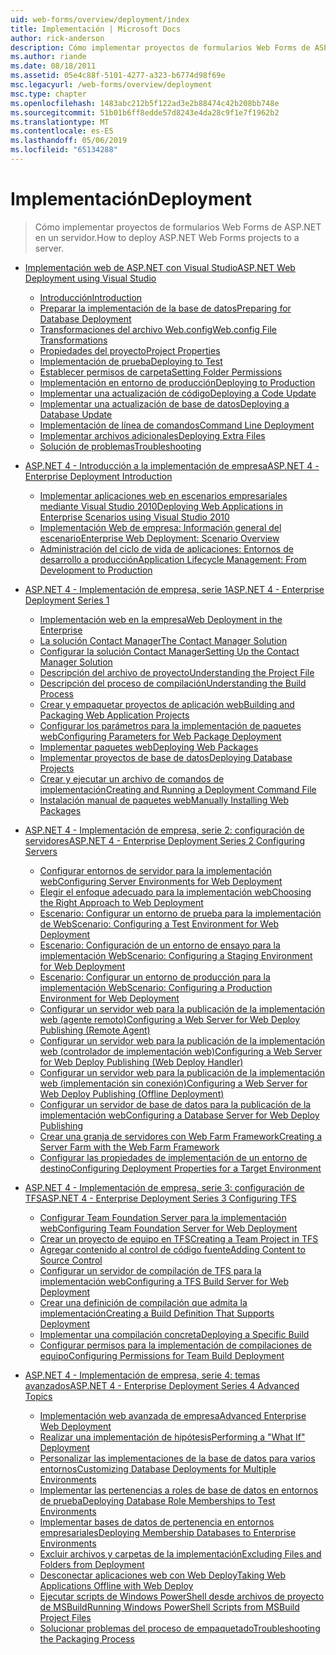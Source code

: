 ```yaml
---
uid: web-forms/overview/deployment/index
title: Implementación | Microsoft Docs
author: rick-anderson
description: Cómo implementar proyectos de formularios Web Forms de ASP.NET en un servidor.
ms.author: riande
ms.date: 08/18/2011
ms.assetid: 05e4c88f-5101-4277-a323-b6774d98f69e
msc.legacyurl: /web-forms/overview/deployment
msc.type: chapter
ms.openlocfilehash: 1483abc212b5f122ad3e2b88474c42b208bb748e
ms.sourcegitcommit: 51b01b6ff8edde57d8243e4da28c9f1e7f1962b2
ms.translationtype: MT
ms.contentlocale: es-ES
ms.lasthandoff: 05/06/2019
ms.locfileid: "65134288"
---
```

# <a name="deployment"></a><span data-ttu-id="03f52-103">Implementación</span><span class="sxs-lookup"><span data-stu-id="03f52-103">Deployment</span></span>

> <span data-ttu-id="03f52-104">Cómo implementar proyectos de formularios Web Forms de ASP.NET en un servidor.</span><span class="sxs-lookup"><span data-stu-id="03f52-104">How to deploy ASP.NET Web Forms projects to a server.</span></span>

- [<span data-ttu-id="03f52-105">Implementación web de ASP.NET con Visual Studio</span><span class="sxs-lookup"><span data-stu-id="03f52-105">ASP.NET Web Deployment using Visual Studio</span></span>](visual-studio-web-deployment/index.md)

    - [<span data-ttu-id="03f52-106">Introducción</span><span class="sxs-lookup"><span data-stu-id="03f52-106">Introduction</span></span>](visual-studio-web-deployment/introduction.md)
    - [<span data-ttu-id="03f52-107">Preparar la implementación de la base de datos</span><span class="sxs-lookup"><span data-stu-id="03f52-107">Preparing for Database Deployment</span></span>](visual-studio-web-deployment/preparing-databases.md)
    - [<span data-ttu-id="03f52-108">Transformaciones del archivo Web.config</span><span class="sxs-lookup"><span data-stu-id="03f52-108">Web.config File Transformations</span></span>](visual-studio-web-deployment/web-config-transformations.md)
    - [<span data-ttu-id="03f52-109">Propiedades del proyecto</span><span class="sxs-lookup"><span data-stu-id="03f52-109">Project Properties</span></span>](visual-studio-web-deployment/project-properties.md)
    - [<span data-ttu-id="03f52-110">Implementación de prueba</span><span class="sxs-lookup"><span data-stu-id="03f52-110">Deploying to Test</span></span>](visual-studio-web-deployment/deploying-to-iis.md)
    - [<span data-ttu-id="03f52-111">Establecer permisos de carpeta</span><span class="sxs-lookup"><span data-stu-id="03f52-111">Setting Folder Permissions</span></span>](visual-studio-web-deployment/setting-folder-permissions.md)
    - [<span data-ttu-id="03f52-112">Implementación en entorno de producción</span><span class="sxs-lookup"><span data-stu-id="03f52-112">Deploying to Production</span></span>](visual-studio-web-deployment/deploying-to-production.md)
    - [<span data-ttu-id="03f52-113">Implementar una actualización de código</span><span class="sxs-lookup"><span data-stu-id="03f52-113">Deploying a Code Update</span></span>](visual-studio-web-deployment/deploying-a-code-update.md)
    - [<span data-ttu-id="03f52-114">Implementar una actualización de base de datos</span><span class="sxs-lookup"><span data-stu-id="03f52-114">Deploying a Database Update</span></span>](visual-studio-web-deployment/deploying-a-database-update.md)
    - [<span data-ttu-id="03f52-115">Implementación de línea de comandos</span><span class="sxs-lookup"><span data-stu-id="03f52-115">Command Line Deployment</span></span>](visual-studio-web-deployment/command-line-deployment.md)
    - [<span data-ttu-id="03f52-116">Implementar archivos adicionales</span><span class="sxs-lookup"><span data-stu-id="03f52-116">Deploying Extra Files</span></span>](visual-studio-web-deployment/deploying-extra-files.md)
    - [<span data-ttu-id="03f52-117">Solución de problemas</span><span class="sxs-lookup"><span data-stu-id="03f52-117">Troubleshooting</span></span>](visual-studio-web-deployment/troubleshooting.md)
- [<span data-ttu-id="03f52-118">ASP.NET 4 - Introducción a la implementación de empresa</span><span class="sxs-lookup"><span data-stu-id="03f52-118">ASP.NET 4 - Enterprise Deployment Introduction</span></span>](deploying-web-applications-in-enterprise-scenarios/index.md)

    - [<span data-ttu-id="03f52-119">Implementar aplicaciones web en escenarios empresariales mediante Visual Studio 2010</span><span class="sxs-lookup"><span data-stu-id="03f52-119">Deploying Web Applications in Enterprise Scenarios using Visual Studio 2010</span></span>](deploying-web-applications-in-enterprise-scenarios/deploying-web-applications-in-enterprise-scenarios.md)
    - [<span data-ttu-id="03f52-120">Implementación Web de empresa: Información general del escenario</span><span class="sxs-lookup"><span data-stu-id="03f52-120">Enterprise Web Deployment: Scenario Overview</span></span>](deploying-web-applications-in-enterprise-scenarios/enterprise-web-deployment-scenario-overview.md)
    - [<span data-ttu-id="03f52-121">Administración del ciclo de vida de aplicaciones: Entornos de desarrollo a producción</span><span class="sxs-lookup"><span data-stu-id="03f52-121">Application Lifecycle Management: From Development to Production</span></span>](deploying-web-applications-in-enterprise-scenarios/application-lifecycle-management-from-development-to-production.md)
- [<span data-ttu-id="03f52-122">ASP.NET 4 - Implementación de empresa, serie 1</span><span class="sxs-lookup"><span data-stu-id="03f52-122">ASP.NET 4 - Enterprise Deployment Series 1</span></span>](web-deployment-in-the-enterprise/index.md)

    - [<span data-ttu-id="03f52-123">Implementación web en la empresa</span><span class="sxs-lookup"><span data-stu-id="03f52-123">Web Deployment in the Enterprise</span></span>](web-deployment-in-the-enterprise/web-deployment-in-the-enterprise.md)
    - [<span data-ttu-id="03f52-124">La solución Contact Manager</span><span class="sxs-lookup"><span data-stu-id="03f52-124">The Contact Manager Solution</span></span>](web-deployment-in-the-enterprise/the-contact-manager-solution.md)
    - [<span data-ttu-id="03f52-125">Configurar la solución Contact Manager</span><span class="sxs-lookup"><span data-stu-id="03f52-125">Setting Up the Contact Manager Solution</span></span>](web-deployment-in-the-enterprise/setting-up-the-contact-manager-solution.md)
    - [<span data-ttu-id="03f52-126">Descripción del archivo de proyecto</span><span class="sxs-lookup"><span data-stu-id="03f52-126">Understanding the Project File</span></span>](web-deployment-in-the-enterprise/understanding-the-project-file.md)
    - [<span data-ttu-id="03f52-127">Descripción del proceso de compilación</span><span class="sxs-lookup"><span data-stu-id="03f52-127">Understanding the Build Process</span></span>](web-deployment-in-the-enterprise/understanding-the-build-process.md)
    - [<span data-ttu-id="03f52-128">Crear y empaquetar proyectos de aplicación web</span><span class="sxs-lookup"><span data-stu-id="03f52-128">Building and Packaging Web Application Projects</span></span>](web-deployment-in-the-enterprise/building-and-packaging-web-application-projects.md)
    - [<span data-ttu-id="03f52-129">Configurar los parámetros para la implementación de paquetes web</span><span class="sxs-lookup"><span data-stu-id="03f52-129">Configuring Parameters for Web Package Deployment</span></span>](web-deployment-in-the-enterprise/configuring-parameters-for-web-package-deployment.md)
    - [<span data-ttu-id="03f52-130">Implementar paquetes web</span><span class="sxs-lookup"><span data-stu-id="03f52-130">Deploying Web Packages</span></span>](web-deployment-in-the-enterprise/deploying-web-packages.md)
    - [<span data-ttu-id="03f52-131">Implementar proyectos de base de datos</span><span class="sxs-lookup"><span data-stu-id="03f52-131">Deploying Database Projects</span></span>](web-deployment-in-the-enterprise/deploying-database-projects.md)
    - [<span data-ttu-id="03f52-132">Crear y ejecutar un archivo de comandos de implementación</span><span class="sxs-lookup"><span data-stu-id="03f52-132">Creating and Running a Deployment Command File</span></span>](web-deployment-in-the-enterprise/creating-and-running-a-deployment-command-file.md)
    - [<span data-ttu-id="03f52-133">Instalación manual de paquetes web</span><span class="sxs-lookup"><span data-stu-id="03f52-133">Manually Installing Web Packages</span></span>](web-deployment-in-the-enterprise/manually-installing-web-packages.md)
- [<span data-ttu-id="03f52-134">ASP.NET 4 - Implementación de empresa, serie 2: configuración de servidores</span><span class="sxs-lookup"><span data-stu-id="03f52-134">ASP.NET 4 - Enterprise Deployment Series 2 Configuring Servers</span></span>](configuring-server-environments-for-web-deployment/index.md)

    - [<span data-ttu-id="03f52-135">Configurar entornos de servidor para la implementación web</span><span class="sxs-lookup"><span data-stu-id="03f52-135">Configuring Server Environments for Web Deployment</span></span>](configuring-server-environments-for-web-deployment/configuring-server-environments-for-web-deployment.md)
    - [<span data-ttu-id="03f52-136">Elegir el enfoque adecuado para la implementación web</span><span class="sxs-lookup"><span data-stu-id="03f52-136">Choosing the Right Approach to Web Deployment</span></span>](configuring-server-environments-for-web-deployment/choosing-the-right-approach-to-web-deployment.md)
    - [<span data-ttu-id="03f52-137">Escenario: Configurar un entorno de prueba para la implementación de Web</span><span class="sxs-lookup"><span data-stu-id="03f52-137">Scenario: Configuring a Test Environment for Web Deployment</span></span>](configuring-server-environments-for-web-deployment/scenario-configuring-a-test-environment-for-web-deployment.md)
    - [<span data-ttu-id="03f52-138">Escenario: Configuración de un entorno de ensayo para la implementación Web</span><span class="sxs-lookup"><span data-stu-id="03f52-138">Scenario: Configuring a Staging Environment for Web Deployment</span></span>](configuring-server-environments-for-web-deployment/scenario-configuring-a-staging-environment-for-web-deployment.md)
    - [<span data-ttu-id="03f52-139">Escenario: Configurar un entorno de producción para la implementación Web</span><span class="sxs-lookup"><span data-stu-id="03f52-139">Scenario: Configuring a Production Environment for Web Deployment</span></span>](configuring-server-environments-for-web-deployment/scenario-configuring-a-production-environment-for-web-deployment.md)
    - [<span data-ttu-id="03f52-140">Configurar un servidor web para la publicación de la implementación web (agente remoto)</span><span class="sxs-lookup"><span data-stu-id="03f52-140">Configuring a Web Server for Web Deploy Publishing (Remote Agent)</span></span>](configuring-server-environments-for-web-deployment/configuring-a-web-server-for-web-deploy-publishing-remote-agent.md)
    - [<span data-ttu-id="03f52-141">Configurar un servidor web para la publicación de la implementación web (controlador de implementación web)</span><span class="sxs-lookup"><span data-stu-id="03f52-141">Configuring a Web Server for Web Deploy Publishing (Web Deploy Handler)</span></span>](configuring-server-environments-for-web-deployment/configuring-a-web-server-for-web-deploy-publishing-web-deploy-handler.md)
    - [<span data-ttu-id="03f52-142">Configurar un servidor web para la publicación de la implementación web (implementación sin conexión)</span><span class="sxs-lookup"><span data-stu-id="03f52-142">Configuring a Web Server for Web Deploy Publishing (Offline Deployment)</span></span>](configuring-server-environments-for-web-deployment/configuring-a-web-server-for-web-deploy-publishing-offline-deployment.md)
    - [<span data-ttu-id="03f52-143">Configurar un servidor de base de datos para la publicación de la implementación web</span><span class="sxs-lookup"><span data-stu-id="03f52-143">Configuring a Database Server for Web Deploy Publishing</span></span>](configuring-server-environments-for-web-deployment/configuring-a-database-server-for-web-deploy-publishing.md)
    - [<span data-ttu-id="03f52-144">Crear una granja de servidores con Web Farm Framework</span><span class="sxs-lookup"><span data-stu-id="03f52-144">Creating a Server Farm with the Web Farm Framework</span></span>](configuring-server-environments-for-web-deployment/creating-a-server-farm-with-the-web-farm-framework.md)
    - [<span data-ttu-id="03f52-145">Configurar las propiedades de implementación de un entorno de destino</span><span class="sxs-lookup"><span data-stu-id="03f52-145">Configuring Deployment Properties for a Target Environment</span></span>](configuring-server-environments-for-web-deployment/configuring-deployment-properties-for-a-target-environment.md)
- [<span data-ttu-id="03f52-146">ASP.NET 4 - Implementación de empresa, serie 3: configuración de TFS</span><span class="sxs-lookup"><span data-stu-id="03f52-146">ASP.NET 4 - Enterprise Deployment Series 3 Configuring TFS</span></span>](configuring-team-foundation-server-for-web-deployment/index.md)

    - [<span data-ttu-id="03f52-147">Configurar Team Foundation Server para la implementación web</span><span class="sxs-lookup"><span data-stu-id="03f52-147">Configuring Team Foundation Server for Web Deployment</span></span>](configuring-team-foundation-server-for-web-deployment/configuring-team-foundation-server-for-web-deployment.md)
    - [<span data-ttu-id="03f52-148">Crear un proyecto de equipo en TFS</span><span class="sxs-lookup"><span data-stu-id="03f52-148">Creating a Team Project in TFS</span></span>](configuring-team-foundation-server-for-web-deployment/creating-a-team-project-in-tfs.md)
    - [<span data-ttu-id="03f52-149">Agregar contenido al control de código fuente</span><span class="sxs-lookup"><span data-stu-id="03f52-149">Adding Content to Source Control</span></span>](configuring-team-foundation-server-for-web-deployment/adding-content-to-source-control.md)
    - [<span data-ttu-id="03f52-150">Configurar un servidor de compilación de TFS para la implementación web</span><span class="sxs-lookup"><span data-stu-id="03f52-150">Configuring a TFS Build Server for Web Deployment</span></span>](configuring-team-foundation-server-for-web-deployment/configuring-a-tfs-build-server-for-web-deployment.md)
    - [<span data-ttu-id="03f52-151">Crear una definición de compilación que admita la implementación</span><span class="sxs-lookup"><span data-stu-id="03f52-151">Creating a Build Definition That Supports Deployment</span></span>](configuring-team-foundation-server-for-web-deployment/creating-a-build-definition-that-supports-deployment.md)
    - [<span data-ttu-id="03f52-152">Implementar una compilación concreta</span><span class="sxs-lookup"><span data-stu-id="03f52-152">Deploying a Specific Build</span></span>](configuring-team-foundation-server-for-web-deployment/deploying-a-specific-build.md)
    - [<span data-ttu-id="03f52-153">Configurar permisos para la implementación de compilaciones de equipo</span><span class="sxs-lookup"><span data-stu-id="03f52-153">Configuring Permissions for Team Build Deployment</span></span>](configuring-team-foundation-server-for-web-deployment/configuring-permissions-for-team-build-deployment.md)
- [<span data-ttu-id="03f52-154">ASP.NET 4 - Implementación de empresa, serie 4: temas avanzados</span><span class="sxs-lookup"><span data-stu-id="03f52-154">ASP.NET 4 - Enterprise Deployment Series 4 Advanced Topics</span></span>](advanced-enterprise-web-deployment/index.md)

    - [<span data-ttu-id="03f52-155">Implementación web avanzada de empresa</span><span class="sxs-lookup"><span data-stu-id="03f52-155">Advanced Enterprise Web Deployment</span></span>](advanced-enterprise-web-deployment/advanced-enterprise-web-deployment.md)
    - [<span data-ttu-id="03f52-156">Realizar una implementación de hipótesis</span><span class="sxs-lookup"><span data-stu-id="03f52-156">Performing a "What If" Deployment</span></span>](advanced-enterprise-web-deployment/performing-a-what-if-deployment.md)
    - [<span data-ttu-id="03f52-157">Personalizar las implementaciones de la base de datos para varios entornos</span><span class="sxs-lookup"><span data-stu-id="03f52-157">Customizing Database Deployments for Multiple Environments</span></span>](advanced-enterprise-web-deployment/customizing-database-deployments-for-multiple-environments.md)
    - [<span data-ttu-id="03f52-158">Implementar las pertenencias a roles de base de datos en entornos de prueba</span><span class="sxs-lookup"><span data-stu-id="03f52-158">Deploying Database Role Memberships to Test Environments</span></span>](advanced-enterprise-web-deployment/deploying-database-role-memberships-to-test-environments.md)
    - [<span data-ttu-id="03f52-159">Implementar bases de datos de pertenencia en entornos empresariales</span><span class="sxs-lookup"><span data-stu-id="03f52-159">Deploying Membership Databases to Enterprise Environments</span></span>](advanced-enterprise-web-deployment/deploying-membership-databases-to-enterprise-environments.md)
    - [<span data-ttu-id="03f52-160">Excluir archivos y carpetas de la implementación</span><span class="sxs-lookup"><span data-stu-id="03f52-160">Excluding Files and Folders from Deployment</span></span>](advanced-enterprise-web-deployment/excluding-files-and-folders-from-deployment.md)
    - [<span data-ttu-id="03f52-161">Desconectar aplicaciones web con Web Deploy</span><span class="sxs-lookup"><span data-stu-id="03f52-161">Taking Web Applications Offline with Web Deploy</span></span>](advanced-enterprise-web-deployment/taking-web-applications-offline-with-web-deploy.md)
    - [<span data-ttu-id="03f52-162">Ejecutar scripts de Windows PowerShell desde archivos de proyecto de MSBuild</span><span class="sxs-lookup"><span data-stu-id="03f52-162">Running Windows PowerShell Scripts from MSBuild Project Files</span></span>](advanced-enterprise-web-deployment/running-windows-powershell-scripts-from-msbuild-project-files.md)
    - [<span data-ttu-id="03f52-163">Solucionar problemas del proceso de empaquetado</span><span class="sxs-lookup"><span data-stu-id="03f52-163">Troubleshooting the Packaging Process</span></span>](advanced-enterprise-web-deployment/troubleshooting-the-packaging-process.md)
